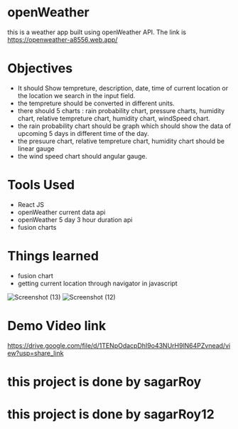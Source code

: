# openWeather
this is a weather app built using openWeather API. The link is https://openweather-a8556.web.app/

# Objectives
- It should Show tempreture, description, date, time of current location or the location we search in the input field.
- the tempreture should be converted in different units.
- there should 5 charts : rain probability chart, pressure charts, humidity chart, relative tempreture chart, humidity chart, windSpeed chart.
- the rain probability chart should be graph which should show the data of upcoming 5 days in different time of the day.
- the presuure chart, relative tempreture chart, humidity chart should be linear gauge
- the wind speed chart should angular gauge.

# Tools Used
- React JS
- openWeather current data api
- openWeather 5 day 3 hour duration api
- fusion charts

# Things learned
- fusion chart
- getting current location through navigator in javascript



![Screenshot (13)](https://user-images.githubusercontent.com/113674345/214201800-bc03ecc2-ecea-48cc-ab5e-26a08cfbc058.png)
![Screenshot (12)](https://user-images.githubusercontent.com/113674345/214201809-4f245099-b920-47bd-a10a-d7426c0a2c31.png)

# Demo Video link
https://drive.google.com/file/d/1TENpOdacpDhI9o43NUrH9lN64PZvnead/view?usp=share_link

# this project is done by sagarRoy
# this project is done by sagarRoy12